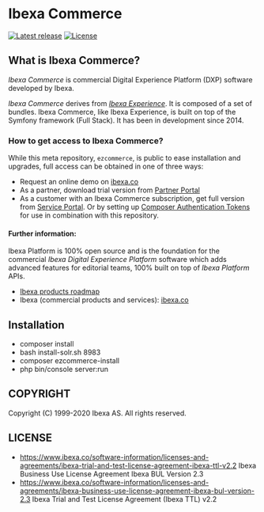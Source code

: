 # Ibexa Commerce

[![Latest release](https://img.shields.io/github/release/ezsystems/ezcommerce.svg?style=flat-square)](https://github.com/ezsystems/ezplatform-ee/releases)
[![License](https://img.shields.io/packagist/l/ezsystems/ezcommerce.svg?style=flat-square)](LICENSE)

## What is Ibexa Commerce?
*Ibexa Commerce* is commercial Digital Experience Platform (DXP) software developed by Ibexa.

*Ibexa Commerce* derives from *[Ibexa Experience](https://github.com/ezsystems/ezplatform-ee)*. It is composed of a set of bundles. Ibexa Commerce, like Ibexa Experience, is built on top of the Symfony framework (Full Stack). It has been in development since 2014.

### How to get access to Ibexa Commerce?

While this meta repository, `ezcommerce`, is public to ease installation and upgrades, full access can be obtained in one of three ways:
- Request an online demo on [ibexa.co](https://www.ibexa.co/products)
- As a partner, download trial version from [Partner Portal](https://www.ibexa.co/partner-portal)
- As a customer with an Ibexa Commerce subscription, get full version from [Service Portal](https://support.ibexa.co/Downloads).
  Or by setting up [Composer Authentication Tokens](https://doc.ibexa.co/en/latest/getting_started/install_ez_platform/#set-up-authentication-tokens) for use in combination with this repository.

#### Further information:
Ibexa Platform is 100% open source and is the foundation for the commercial *Ibexa Digital Experience Platform* software which adds advanced features for editorial teams, 100% built on top of *Ibexa Platform* APIs.

- [Ibexa products roadmap](https://portal.productboard.com/ibexa/1-ibexa-dxp)
- Ibexa (commercial products and services): [ibexa.co](https://ibexa.co/)

## Installation

- composer install
- bash install-solr.sh 8983
- composer ezcommerce-install
- php bin/console server:run

## COPYRIGHT
Copyright (C) 1999-2020 Ibexa AS. All rights reserved.

## LICENSE
- https://www.ibexa.co/software-information/licenses-and-agreements/ibexa-trial-and-test-license-agreement-ibexa-ttl-v2.2 Ibexa Business Use License Agreement Ibexa BUL Version 2.3
- https://www.ibexa.co/software-information/licenses-and-agreements/ibexa-business-use-license-agreement-ibexa-bul-version-2.3 Ibexa Trial and Test License Agreement (Ibexa TTL) v2.2
